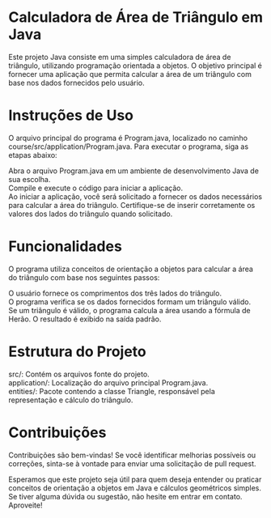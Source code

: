 
# Calculadora de Área de Triângulo em Java
Este projeto Java consiste em uma simples calculadora de área de triângulo, utilizando programação orientada a objetos. O objetivo principal é fornecer uma aplicação que permita calcular a área de um triângulo com base nos dados fornecidos pelo usuário.

# Instruções de Uso
O arquivo principal do programa é Program.java, localizado no caminho course/src/application/Program.java. Para executar o programa, siga as etapas abaixo:

Abra o arquivo Program.java em um ambiente de desenvolvimento Java de sua escolha. \
Compile e execute o código para iniciar a aplicação. \
Ao iniciar a aplicação, você será solicitado a fornecer os dados necessários para calcular a área do triângulo. Certifique-se de inserir corretamente os valores dos lados do triângulo quando solicitado.

# Funcionalidades
O programa utiliza conceitos de orientação a objetos para calcular a área do triângulo com base nos seguintes passos:

O usuário fornece os comprimentos dos três lados do triângulo. \
O programa verifica se os dados fornecidos formam um triângulo válido. \
Se um triângulo é válido, o programa calcula a área usando a fórmula de Herão.
O resultado é exibido na saída padrão.

# Estrutura do Projeto
src/: Contém os arquivos fonte do projeto. \
application/: Localização do arquivo principal Program.java. \
entities/: Pacote contendo a classe Triangle, responsável pela representação e cálculo do triângulo.
# Contribuições
Contribuições são bem-vindas! Se você identificar melhorias possíveis ou correções, sinta-se à vontade para enviar uma solicitação de pull request.

Esperamos que este projeto seja útil para quem deseja entender ou praticar conceitos de orientação a objetos em Java e cálculos geométricos simples. Se tiver alguma dúvida ou sugestão, não hesite em entrar em contato. Aproveite!
